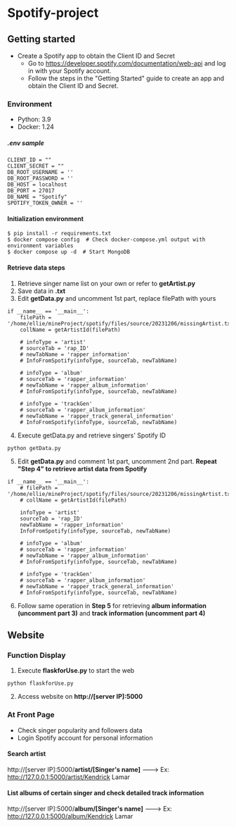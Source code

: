 # Spotify-project

## Getting started
* Create a Spotify app to obtain the Client ID and Secret
  * Go to https://developer.spotify.com/documentation/web-api and log in with your Spotify account.
  * Follow the steps in the "Getting Started" guide to create an app and obtain the Client ID and Secret.

### Environment
* Python: 3.9
* Docker: 1.24

##### .env sample
```
CLIENT_ID = ""
CLIENT_SECRET = ""
DB_ROOT_USERNAME = ''
DB_ROOT_PASSWORD = ''
DB_HOST = localhost
DB_PORT = 27017
DB_NAME = "Spotify"
SPOTIFY_TOKEN_OWNER = ''
```
#### Initialization environment
```
$ pip install -r requirements.txt  
$ docker compose config  # Check docker-compose.yml output with environment variables
$ docker compose up -d  # Start MongoDB
```

#### Retrieve data steps
1. Retrieve singer name list on your own or refer to __getArtist.py__
2. Save data in __.txt__
3. Edit __getData.py__ and uncomment 1st part, replace filePath with yours
```
if __name__ == '__main__':
    filePath = '/home/ellie/mineProject/spotify/files/source/20231206/missingArtist.txt'
    collName = getArtistId(filePath)

    # infoType = 'artist'
    # sourceTab = 'rap_ID'
    # newTabName = 'rapper_information'
    # InfoFromSpotify(infoType, sourceTab, newTabName)

    # infoType = 'album'
    # sourceTab = 'rapper_information'
    # newTabName = 'rapper_album_information'
    # InfoFromSpotify(infoType, sourceTab, newTabName)

    # infoType = 'trackGen'
    # sourceTab = 'rapper_album_information'
    # newTabName = 'rapper_track_general_information'
    # InfoFromSpotify(infoType, sourceTab, newTabName)
```

4. Execute getData.py and retrieve singers' Spotify ID
```
python getData.py
```

5. Edit __getData.py__ and comment 1st part, uncomment 2nd part.  __Repeat "Step 4" to retrieve artist data from Spotify__
```
if __name__ == '__main__':
    # filePath = '/home/ellie/mineProject/spotify/files/source/20231206/missingArtist.txt'
    # collName = getArtistId(filePath)

    infoType = 'artist'
    sourceTab = 'rap_ID'
    newTabName = 'rapper_information'
    InfoFromSpotify(infoType, sourceTab, newTabName)

    # infoType = 'album'
    # sourceTab = 'rapper_information'
    # newTabName = 'rapper_album_information'
    # InfoFromSpotify(infoType, sourceTab, newTabName)

    # infoType = 'trackGen'
    # sourceTab = 'rapper_album_information'
    # newTabName = 'rapper_track_general_information'
    # InfoFromSpotify(infoType, sourceTab, newTabName)
```

6. Follow same operation in __Step 5__ for retrieving __album information (uncomment part 3)__ and __track information (uncomment part 4)__


## Website
### Function Display

1. Execute __flaskforUse.py__ to start the web
```
python flaskforUse.py
```
2. Access website on __http://[server IP]:5000__

### At Front Page
* Check singer popularity and followers data
* Login Spotify account for personal information

#### Search artist
http://[server IP]:5000/__artist/[Singer's name]__  --->  Ex: http://127.0.0.1:5000/artist/Kendrick Lamar

#### List albums of certain singer and check detailed track information
http://[server IP]:5000/__album/[Singer's name]__   --->  Ex: http://127.0.0.1:5000/album/Kendrick Lamar

